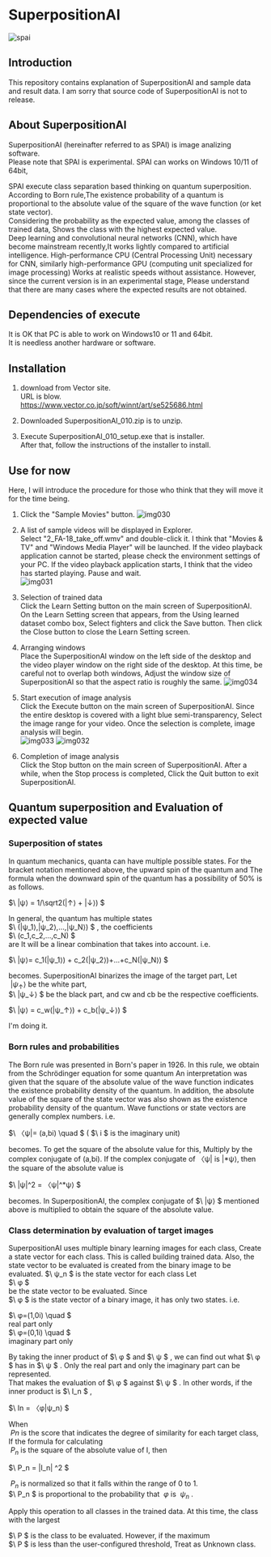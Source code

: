 # SuperpositionAI

![spai](https://github.com/GouNakano/SuperpositionAI/assets/56259253/a2d51ad0-6763-4ba9-b993-4fdc6468e090)

## Introduction

This repository contains  explanation of SuperpositionAI and sample data and result data.
I am sorry that source code of SuperpositionAI is not to release.

## About SuperpositionAI

SuperpositionAI (hereinafter referred to as SPAI) is image analizing software.  
Please note that SPAI is experimental.
SPAI can works on Windows 10/11 of 64bit,

SPAI execute class separation  based thinking on quantum superposition.  
According to Born rule,The existence probability of a quantum is proportional to the absolute value of the square of the wave function (or ket state vector).  
Considering the probability as the expected value, among the classes of trained data,
Shows the class with the highest expected value.  
Deep learning and convolutional neural networks (CNN), which have become mainstream recently,It works lightly compared to artificial intelligence.
High-performance CPU (Central Processing Unit) necessary for CNN, similarly high-performance GPU (computing unit specialized for image processing)
Works at realistic speeds without assistance.
However, since the current version is in an experimental stage,
Please understand that there are many cases where the expected results are not obtained.

## Dependencies of execute

It is OK that PC is able to work on Windows10 or 11 and 64bit.  
It is needless another hardware or software.

## Installation

1. download from Vector site.  
URL is blow.  
<https://www.vector.co.jp/soft/winnt/art/se525686.html>  

2. Downloaded SuperpositionAI_010.zip is to unzip.

3. Execute SuperpositionAI_010_setup.exe that is installer.  
After that, follow the instructions of the installer to install.

## Use for now

Here, I will introduce the procedure for those who think that they will move it for the time being.

1. Click the "Sample Movies" button.
  ![img030](https://github.com/GouNakano/SuperpositionAI/assets/56259253/6d1a688e-abe5-4c64-89b8-38b26963bfd6)
  
3. A list of sample videos will be displayed in Explorer.  
  Select "2_FA-18_take_off.wmv" and double-click it.
I think that "Movies & TV" and "Windows Media Player" will be launched.
If the video playback application cannot be started, please check the environment settings of your PC.
If the video playback application starts, I think that the video has started playing.
Pause and wait.  
![img031](https://github.com/GouNakano/SuperpositionAI/assets/56259253/54820f43-a5a4-4fa9-a996-280e948ec46c)

5. Selection of trained data  
  Click the Learn Setting button on the main screen of SuperpositionAI.
On the Learn Setting screen that appears, from the Using learned dataset combo box,
Select fighters and click the Save button.
Then click the Close button to close the Learn Setting screen.
6. Arranging windows  
  Place the SuperpositionAI window on the left side of the desktop and the video player window on the right side of the desktop.
At this time, be careful not to overlap both windows,
Adjust the window size of SuperpositionAI so that the aspect ratio is roughly the same.
![img034](https://github.com/GouNakano/SuperpositionAI/assets/56259253/eb66a8ae-6073-49f6-b77c-344345aeba39)

8. Start execution of image analysis  
  Click the Execute button on the main screen of SuperpositionAI.
Since the entire desktop is covered with a light blue semi-transparency,
Select the image range for your video.
Once the selection is complete, image analysis will begin.  
![img033](https://github.com/GouNakano/SuperpositionAI/assets/56259253/9932788d-7eae-412c-9893-1378315a3270)
![img032](https://github.com/GouNakano/SuperpositionAI/assets/56259253/b6af09c4-3d20-426e-980e-d29c04e5cadc)

9. Completion of image analysis  
  Click the Stop button on the main screen of SuperpositionAI.
After a while, when the Stop process is completed,
Click the Quit button to exit SuperpositionAI.

## Quantum superposition and Evaluation of expected value

### Superposition of states

In quantum mechanics, quanta can have multiple possible states.
For the bracket notation mentioned above, the upward spin of the quantum and
The formula when the downward spin of the quantum has a possibility of 50% is as follows.  

$\ |ψ⟩ = 1/\sqrt2(|↑⟩ + |↓⟩) $  

In general, the quantum has multiple states  
$\ (|ψ_1⟩,|ψ_2⟩,...,|ψ_N⟩) $
, the coefficients  
$\ (c_1,c_2,...,c_N) $  
are It will be a linear combination that takes into account. i.e.

$\ |ψ⟩= c_1(|ψ_1⟩) + c_2(|ψ_2⟩)+...+c_N(|ψ_N⟩) $

becomes.
SuperpositionAI binarizes the image of the target part,
Let  
$\ |ψ_↑⟩$
be the white part,  
$\ |ψ_↓⟩ $
be the black part, and cw and cb be the respective coefficients.

$\ |ψ⟩ = c_w(|ψ_↑⟩) + c_b(|ψ_↓⟩) $

I'm doing it.
  
### Born rules and probabilities

The Born rule was presented in Born's paper in 1926.
In this rule, we obtain from the Schrödinger equation for some quantum
An interpretation was given that the square of the absolute value of the wave function indicates the existence probability density of the quantum.
In addition, the absolute value of the square of the state vector was also shown as the existence probability density of the quantum.
Wave functions or state vectors are generally complex numbers. i.e.

$\ 〈ψ|= (a,bi) \quad $
(
$\ i $
is the imaginary unit)

becomes. To get the square of the absolute value for this,
Multiply by the complex conjugate of (a,bi).
If the complex conjugate of 〈ψ| is |*ψ⟩, then the square of the absolute value is

$\ |ψ|^2 = 〈ψ|^*ψ⟩ $

becomes.
In SuperpositionAI, the complex conjugate of
$\ |ψ⟩ $
mentioned above is multiplied to obtain the square of the absolute value.

### Class determination by evaluation of target images

SuperpositionAI uses multiple binary learning images for each class,
Create a state vector for each class.
This is called building trained data.
Also, the state vector to be evaluated is created from the binary image to be evaluated.
$\ ψ_n $
is the state vector for each class
Let  
$\ φ $  
be the state vector to be evaluated.
Since  
$\ φ $
is the state vector of a binary image, it has only two states. i.e.

$\ φ=(1,0i) \quad $  
real part only  
$\ φ=(0,1i) \quad $  
imaginary part only  

By taking the inner product of
$\ φ $
and 
$\ ψ $
, we can find out what
$\ φ $
has in
$\ ψ $
.
Only the real part and only the imaginary part can be represented.  
That makes the evaluation of
$\ φ $
against
$\ ψ $
. In other words, if the inner product is
$\ I_n $
,  

$\ In = 〈φ|ψ_n⟩ $

When  
$\ Pn$
is the score that indicates the degree of similarity for each target class,
If the formula for calculating  
$\ P_n$
is the square of the absolute value of I, then

$\ P_n = |I_n| ^2 $

$\ P_n$
is normalized so that it falls within the range of 0 to 1.  
$\ P_n $
is proportional to the probability that
$\ φ$
is
$\ ψ_n$
.  

Apply this operation to all classes in the trained data.
At this time, the class with the largest  

$\ P $
is the class to be evaluated.
However, if the maximum  
$\ P $
is less than the user-configured threshold,
Treat as Unknown class.

